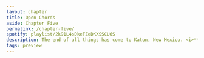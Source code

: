 ```yaml
---
layout: chapter
title: Open Chords
aside: Chapter Five
permalink: /chapter-five/
spotify: playlist/2k91L4sDkeFZeDKXSSCU6S
description: The end of all things has come to Katon, New Mexico. <i>**Coming soon**</i>
tags: preview
---
```


<img data-src="{{site.baseurl}}/assets/chapter-six/p1.jpg" class="lazyload" />
<img data-src="{{site.baseurl}}/assets/chapter-six/p2.jpg" class="lazyload" />
<img data-src="{{site.baseurl}}/assets/chapter-six/p3.jpg" class="lazyload" />
<img data-src="{{site.baseurl}}/assets/chapter-six/p4.jpg" class="lazyload" />
<img data-src="{{site.baseurl}}/assets/chapter-six/p5.jpg" class="lazyload" />
<img data-src="{{site.baseurl}}/assets/chapter-six/p6.jpg" class="lazyload" />
<img data-src="{{site.baseurl}}/assets/chapter-six/p7.jpg" class="lazyload" />
<img data-src="{{site.baseurl}}/assets/chapter-six/p8.jpg" class="lazyload" />
<img data-src="{{site.baseurl}}/assets/chapter-six/p9.jpg" class="lazyload" />
<img data-src="{{site.baseurl}}/assets/chapter-six/p10.jpg" class="lazyload" />
<img data-src="{{site.baseurl}}/assets/chapter-six/p12.jpg" class="lazyload" />
<img data-src="{{site.baseurl}}/assets/chapter-six/p13.jpg" class="lazyload" />
<img data-src="{{site.baseurl}}/assets/chapter-six/p14.jpg" class="lazyload" />
<img data-src="{{site.baseurl}}/assets/chapter-six/p15.jpg" class="lazyload" />
<img data-src="{{site.baseurl}}/assets/chapter-six/p16.jpg" class="lazyload" />

<img data-src="{{site.baseurl}}/assets/chapter-six/p17.jpg" class="lazyload" />
<img data-src="{{site.baseurl}}/assets/chapter-six/p18.jpg" class="lazyload" />
<img data-src="{{site.baseurl}}/assets/chapter-six/p19.jpg" class="lazyload" />
<img data-src="{{site.baseurl}}/assets/chapter-six/p20.jpg" class="lazyload" />
<img data-src="{{site.baseurl}}/assets/chapter-six/p21.jpg" class="lazyload" />
<img data-src="{{site.baseurl}}/assets/chapter-six/p22.jpg" class="lazyload" />
<img data-src="{{site.baseurl}}/assets/chapter-six/p23.jpg" class="lazyload" />
<img data-src="{{site.baseurl}}/assets/chapter-six/p24.jpg" class="lazyload" />
